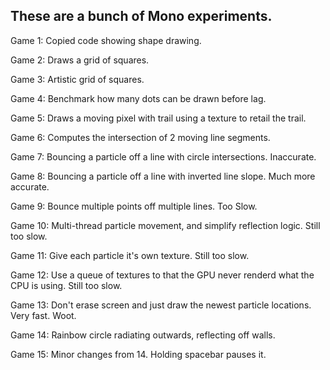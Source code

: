 ﻿## These are a bunch of Mono experiments.

Game 1: Copied code showing shape drawing.

Game 2: Draws a grid of squares.

Game 3: Artistic grid of squares.

Game 4: Benchmark how many dots can be drawn before lag.

Game 5: Draws a moving pixel with trail using a texture to retail the trail.

Game 6: Computes the intersection of 2 moving line segments.

Game 7: Bouncing a particle off a line with circle intersections. Inaccurate.

Game 8: Bouncing a particle off a line with inverted line slope. Much more accurate.

Game 9: Bounce multiple points off multiple lines. Too Slow.

Game 10: Multi-thread particle movement, and simplify reflection logic. Still too slow.

Game 11: Give each particle it's own texture. Still too slow.

Game 12: Use a queue of textures to that the GPU never renderd what the CPU is using. Still too slow.

Game 13: Don't erase screen and just draw the newest particle locations. Very fast. Woot.

Game 14: Rainbow circle radiating outwards, reflecting off walls.

Game 15: Minor changes from 14. Holding spacebar pauses it.